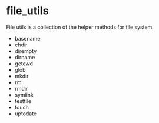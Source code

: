 file_utils
==========

File utils is a collection of the helper methods for file system.

- basename
- chdir
- dirempty
- dirname
- getcwd
- glob
- mkdir
- rm
- rmdir
- symlink
- testfile
- touch
- uptodate
